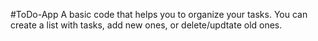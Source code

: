 #ToDo-App
A basic code that helps you to organize your tasks. You can create a list with tasks, 
add new ones, or delete/updtate old ones.
